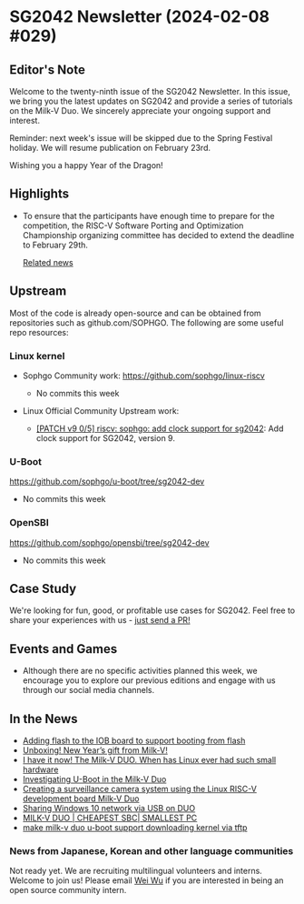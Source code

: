 # SG2042 Newsletter (2024-02-08 #029)

## Editor's Note

Welcome to the twenty-ninth issue of the SG2042 Newsletter. In this issue, we bring you the latest updates on SG2042 and provide a series of tutorials on the Milk-V Duo. We sincerely appreciate your ongoing support and interest.

Reminder: next week's issue will be skipped due to the Spring Festival holiday. We will resume publication on February 23rd. 

Wishing you a happy Year of the Dragon!

## Highlights

+ To ensure that the participants have enough time to prepare for the competition, the RISC-V Software Porting and Optimization Championship organizing committee has decided to extend the deadline to February 29th.

  [Related news](https://mp.weixin.qq.com/s/vHT1CwEiXZ3yLcy1VAIAxQ)

## Upstream

Most of the code is already open-source and can be obtained from repositories such as github.com/SOPHGO. The following are some useful repo resources:

### Linux kernel

+ Sophgo Community work: https://github.com/sophgo/linux-riscv

  + No commits this week

+ Linux Official Community Upstream work:

  + [[PATCH v9 0/5] riscv: sophgo: add clock support for sg2042][lk-1]: Add clock support for SG2042, version 9.

[lk-1]: https://lore.kernel.org/linux-riscv/cover.1706854074.git.unicorn_wang@outlook.com/

### U-Boot

https://github.com/sophgo/u-boot/tree/sg2042-dev

+ No commits this week

### OpenSBI

https://github.com/sophgo/opensbi/tree/sg2042-dev

+ No commits this week

## Case Study

We're looking for fun, good, or profitable use cases for SG2042. Feel free to share your experiences with us - [just send a PR!](https://github.com/sophgocommunity/SG2042-Newsletter/pulls)

## Events and Games

- Although there are no specific activities planned this week, we encourage you to explore our previous editions and engage with us through our social media channels.


## In the News

+ [Adding flash to the IOB board to support booting from flash][news-1]
+ [Unboxing! New Year’s gift from Milk-V!][news-2]
+ [I have it now! The Milk-V DUO. When has Linux ever had such small hardware][news-3]
+ [Investigating U-Boot in the Milk-V Duo][news-4]
+ [Creating a surveillance camera system using the Linux RISC-V development board Milk-V Duo][news-5]
+ [Sharing Windows 10 network via USB on DUO][news-6]
+ [MILK-V DUO | CHEAPEST SBC| SMALLEST PC][news-7]
+ [make milk-v duo u-boot support downloading kernel via tftp][news-8]

[news-1]:https://community.milkv.io/t/iob-flash-flash/1354
[news-2]:https://www.bilibili.com/video/BV1bm411X7s1
[news-3]:https://twitter.com/esestemicorreo/status/1752646433646211151
[news-4]:https://qiita.com/nanbuwks/items/3132529b0987d3db6fcd
[news-5]:https://twitter.com/610t/status/1751204501783228547
[news-6]:https://community.milkv.io/t/duo-usb-win10/1359
[news-7]:https://www.youtube.com/watch?v=LvYQ1egESTA
[news-8]:https://zhuanlan.zhihu.com/p/680841549

### News from Japanese, Korean and other language communities

Not ready yet. We are recruiting multilingual volunteers and interns. Welcome to join us! Please email [Wei Wu](mailto:wuwei2016@iscas.ac.cn) if you are interested in being an open source community intern.
